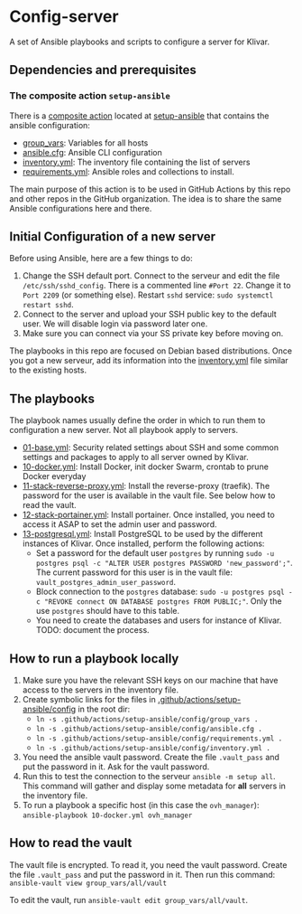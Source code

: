 # Config-server

A set of Ansible playbooks and scripts to configure a server for Klivar.

## Dependencies and prerequisites

### The composite action `setup-ansible`

There is a [composite action](https://docs.github.com/fr/actions/creating-actions/creating-a-composite-action) located
at [setup-ansible](.github/actions/setup-ansible) that contains the ansible configuration:

- [group_vars](.github/actions/setup-ansible/config/group_vars): Variables for all hosts
- [ansible.cfg](.github/actions/setup-ansible/config/ansible.cfg): Ansible CLI configuration
- [inventory.yml](.github/actions/setup-ansible/config/inventory.yml): The inventory file containing the list of servers
- [requirements.yml](.github/actions/setup-ansible/config/requirements.yml): Ansible roles and collections to install.

The main purpose of this action is to be used in GitHub Actions by this repo and other repos in the GitHub organization.
The idea is to share the same Ansible configurations here and there.

## Initial Configuration of a new server

Before using Ansible, here are a few things to do:

1. Change the SSH default port. Connect to the serveur and edit the file `/etc/ssh/sshd_config`. There is a commented
   line `#Port 22`. Change it to `Port 2209` (or something else). Restart `sshd` service: `sudo systemctl restart sshd`.
2. Connect to the server and upload your SSH public key to the default user. We will disable login via password later
   one.
3. Make sure you can connect via your SS private key before moving on.

The playbooks in this repo are focused on Debian based distributions. Once you got a new serveur, add its information
into the [inventory.yml](./inventory.yml) file similar to the existing hosts.

## The playbooks

The playbook names usually define the order in which to run them to configuration a new server. Not all playbook apply
to servers.

- [01-base.yml](01-base.yml): Security related settings about SSH and some common settings and packages to apply to all
  server owned by Klivar.
- [10-docker.yml](10-docker.yml): Install Docker, init docker Swarm, crontab to prune Docker everyday
- [11-stack-reverse-proxy.yml](11-stack-reverse-proxy.yml): Install the reverse-proxy (traefik). The password for the
  user is available in the vault file. See below how to read the vault.
- [12-stack-portainer.yml](12-stack-portainer.yml): Install portainer. Once installed, you need to access it ASAP to
  set the admin user and password.
- [13-postgresql.yml](13-postgresql.yml): Install PostgreSQL to be used by the different instances of Klivar. Once
  installed, perform the following actions:
    - Set a password for the default user `postgres` by
      running `sudo -u postgres psql -c "ALTER USER postgres PASSWORD 'new_password';"`. The current password for this
      user is in the vault file: `vault_postgres_admin_user_password`.
    - Block connection to
      the `postgres` database: `sudo -u postgres psql -c "REVOKE connect ON DATABASE postgres FROM PUBLIC;"`. Only
      the use `postgres` should have to this table.
    - You need to create the databases and users for instance of Klivar. TODO: document the process.

## How to run a playbook locally

1. Make sure you have the relevant SSH keys on our machine that have access to the servers in the inventory file.
2. Create symbolic links for the files in [.github/actions/setup-ansible/config](.github/actions/setup-ansible/config)
   in the root dir:
    - `ln -s .github/actions/setup-ansible/config/group_vars .`
    - `ln -s .github/actions/setup-ansible/config/ansible.cfg .`
    - `ln -s .github/actions/setup-ansible/config/requirements.yml .`
    - `ln -s .github/actions/setup-ansible/config/inventory.yml .`
3. You need the ansible vault password. Create the file `.vault_pass` and put the password in it. Ask for the vault
   password.
4. Run this to test the connection to the serveur `ansible -m setup all`. This command will gather and display some
   metadata for **all**  servers in the inventory file.
5. To run a playbook a specific host (in this case the `ovh_manager`): `ansible-playbook 10-docker.yml ovh_manager`

## How to read the vault

The vault file is encrypted. To read it, you need the vault password. Create the file `.vault_pass` and put the password
in it. Then run this command: `ansible-vault view group_vars/all/vault`

To edit the vault, run `ansible-vault edit group_vars/all/vault`.
